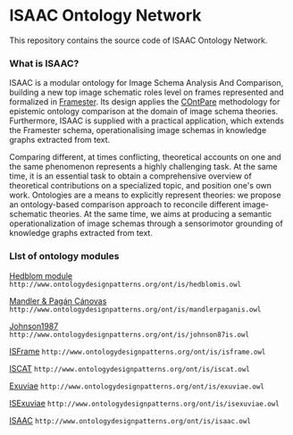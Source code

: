 # ISAAC Ontology Network
This repository contains the source code of ISAAC Ontology Network.


### What is ISAAC?

ISAAC is a modular ontology for Image Schema Analysis And Comparison, building a new top image schematic roles level on frames represented and formalized in [Framester](https://github.com/framester/Framester).
Its design applies the [COntPare]() methodology for epistemic ontology comparison at the domain of image schema theories.
Furthermore, ISAAC is supplied with a practical application, which extends the Framester schema, operationalising image schemas in knowledge graphs extracted from text.




Comparing different, at times conflicting, theoretical accounts on one and the same phenomenon represents a highly challenging task. At the same time, it is an essential task to obtain a comprehensive overview of theoretical contributions on a specialized topic, and position one's own work. Ontologies are a means to explicitly represent theories: we propose an ontology-based comparison  approach to reconcile different image-schematic theories. At the same time, we aims at producing a semantic operationalization of image schemas through a sensorimotor grounding of knowledge graphs extracted from text.


### LIst of ontology modules

[Hedblom module](http://www.ontologydesignpatterns.org/ont/is/hedblomis.owl) ``http://www.ontologydesignpatterns.org/ont/is/hedblomis.owl``

[Mandler & Pagán Cánovas](http://www.ontologydesignpatterns.org/ont/is/mandlerpaganis.owl) ``http://www.ontologydesignpatterns.org/ont/is/mandlerpaganis.owl``

[Johnson1987](http://www.ontologydesignpatterns.org/ont/is/johnson87is.owl) ``http://www.ontologydesignpatterns.org/ont/is/johnson87is.owl``

[ISFrame]() ``http://www.ontologydesignpatterns.org/ont/is/isframe.owl``

[ISCAT]() ``http://www.ontologydesignpatterns.org/ont/is/iscat.owl``

[Exuviae]() ``http://www.ontologydesignpatterns.org/ont/is/exuviae.owl``

[ISExuviae]() ``http://www.ontologydesignpatterns.org/ont/is/isexuviae.owl``

[ISAAC]() ``http://www.ontologydesignpatterns.org/ont/is/isaac.owl``




